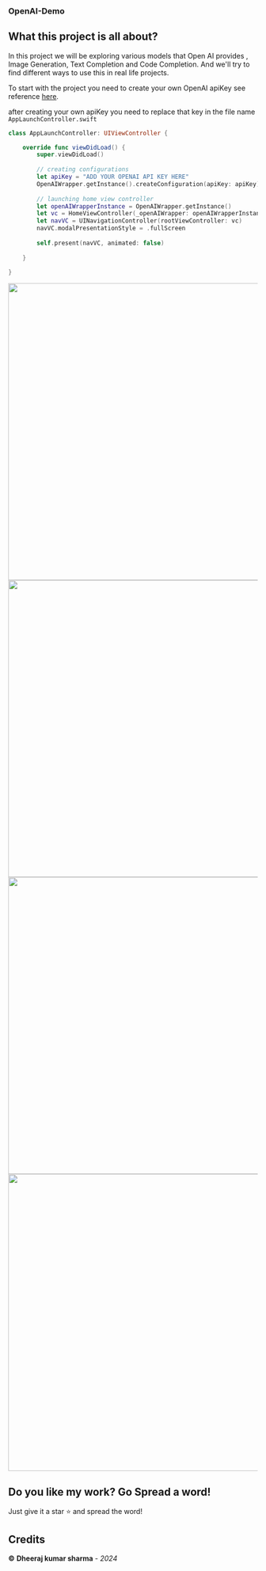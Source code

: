 ### OpenAI-Demo
## What this project is all about?
In this project we will be exploring various models that Open AI provides , Image Generation, Text Completion and Code Completion. And we'll try to find different ways to use this in real life projects.

To start with the project you need to create your own OpenAI apiKey see reference [here](https://beta.openai.com/login/).

after creating your own apiKey you need to replace that key in the file name ``` AppLaunchController.swift ```

``` swift
class AppLaunchController: UIViewController {

    override func viewDidLoad() {
        super.viewDidLoad()
        
        // creating configurations
        let apiKey = "ADD YOUR OPENAI API KEY HERE"
        OpenAIWrapper.getInstance().createConfiguration(apiKey: apiKey)
        
        // launching home view controller
        let openAIWrapperInstance = OpenAIWrapper.getInstance()
        let vc = HomeViewController(_openAIWrapper: openAIWrapperInstance)
        let navVC = UINavigationController(rootViewController: vc)
        navVC.modalPresentationStyle = .fullScreen
        
        self.present(navVC, animated: false)
        
    }
    
}

```

<img src="https://imgur.com/C2sf5Za.png" height="600"> <img src="https://imgur.com/nNOkMKd.png" height="600">
<img src="https://imgur.com/vpL3sZ4.png" height="600"> <img src="https://imgur.com/3XKT9Bf.png" height="600">

## Do you like my work? Go Spread a word!
Just give it a star ⭐️ and spread the word!

## Credits
**©** **Dheeraj kumar sharma** - *2024*
